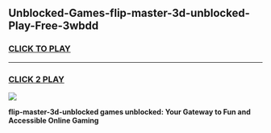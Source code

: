 
## Unblocked-Games-flip-master-3d-unblocked-Play-Free-3wbdd
<h3>
<a href="https://premium76.site?title=flip-master-3d-unblocked&ref=18A">CLICK TO PLAY</a></h3>
<hr>

<h3>
<a href="https://premium76.site?title=flip-master-3d-unblocked&ref=18A">CLICK 2 PLAY</a>
  
</h3>

<a href="https://premium76.site?title=flip-master-3d-unblocked&ref=18A"><img src="https://clearcache.store/games.png"></a>


**flip-master-3d-unblocked games unblocked: Your Gateway to Fun and Accessible Online Gaming**
